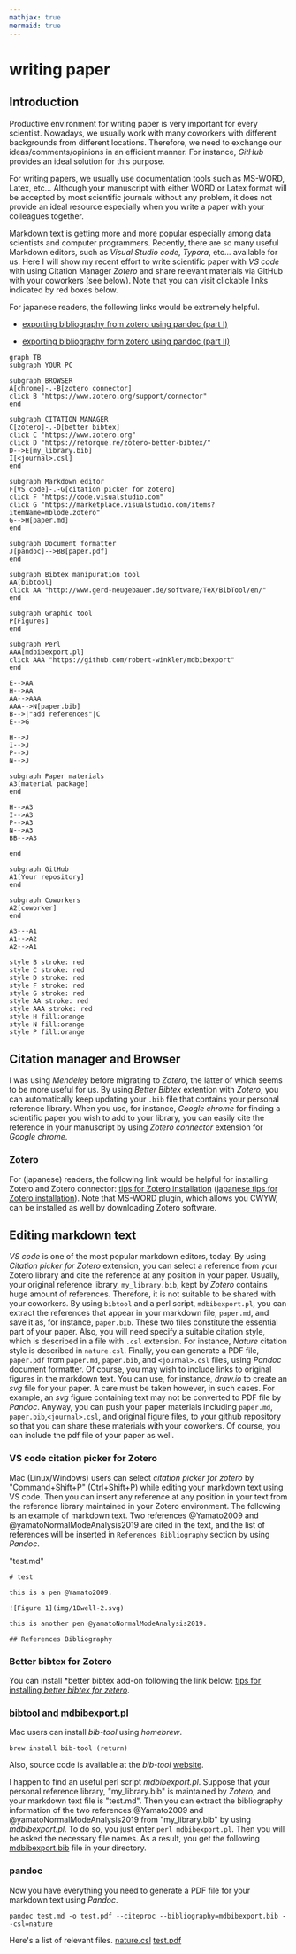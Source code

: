 ```yaml
---
mathjax: true
mermaid: true
---
```


# writing paper

## Introduction
Productive environment for writing paper is very important for every scientist. Nowadays, we usually work with many coworkers with different backgrounds from different locations. Therefore, we need to exchange our ideas/comments/opinions in an efficient manner. For instance, *GitHub* provides an ideal solution for this purpose. 

For writing papers, we usually use documentation tools such as MS-WORD, Latex, etc... Although your manuscript with either WORD or Latex format will be accepted by most scientific journals without any problem, it does not provide an ideal resource especially when you write a paper with your colleagues together. 

Markdown text is getting more and more popular especially among data scientists and computer programmers. Recently, there are so many useful Markdown editors, such as *Visual Studio code*, *Typora*, etc... available for us. Here I will show my recent effort to write scientific paper with *VS code* with using Citation Manager *Zotero* and share relevant materials via GitHub with your coworkers (see below). Note that you can visit clickable links indicated by red boxes below.

For japanese readers, the following links would be extremely helpful. 
- [exporting bibliography from zotero using pandoc (part I)](https://zenn.dev/sky_y/articles/pandoc-advent-2020-bib1)

- [exporting bibliography form zotero using pandoc (part II)](https://zenn.dev/sky_y/articles/pandoc-advent-2020-bib2)


```mermaid
graph TB
subgraph YOUR PC

subgraph BROWSER
A[chrome]-.-B[zotero connector]
click B "https://www.zotero.org/support/connector"
end

subgraph CITATION MANAGER
C[zotero]-.-D[better bibtex]
click C "https://www.zotero.org"
click D "https://retorque.re/zotero-better-bibtex/"
D-->E[my_library.bib]
I[<journal>.csl]
end

subgraph Markdown editor
F[VS code]-.-G[citation picker for zotero]
click F "https://code.visualstudio.com"
click G "https://marketplace.visualstudio.com/items?itemName=mblode.zotero"
G-->H[paper.md]
end

subgraph Document formatter
J[pandoc]-->BB[paper.pdf]
end

subgraph Bibtex manipuration tool
AA[bibtool]
click AA "http://www.gerd-neugebauer.de/software/TeX/BibTool/en/"
end

subgraph Graphic tool
P[Figures]
end

subgraph Perl
AAA[mdbibexport.pl]
click AAA "https://github.com/robert-winkler/mdbibexport"
end

E-->AA
H-->AA
AA-->AAA
AAA-->N[paper.bib]
B-->|"add references"|C
E-->G

H-->J
I-->J
P-->J
N-->J

subgraph Paper materials
A3[material package]
end

H-->A3
I-->A3
P-->A3
N-->A3
BB-->A3

end

subgraph GitHub
A1[Your repository]
end

subgraph Coworkers
A2[coworker]
end

A3---A1
A1-->A2
A2-->A1

style B stroke: red
style C stroke: red
style D stroke: red
style F stroke: red
style G stroke: red
style AA stroke: red
style AAA stroke: red
style H fill:orange
style N fill:orange
style P fill:orange
```
## Citation manager and Browser
I was using *Mendeley* before migrating to *Zotero*, the latter of which seems to be more useful for us. By using *Better Bibtex* extention with *Zotero*, you can automatically keep updating your `.bib` file that contains your personal reference library. When you use, for instance, *Google chrome* for finding a scientific paper you wish to add to your library, you can easily cite the reference in your manuscript by using *Zotero connector* extension for *Google chrome*. 

### Zotero
For (japanese) readers, the following link would be helpful for installing Zotero and Zotero connector: [tips for Zotero installation](https://guides.lib.fsu.edu/zotero/install/connector) ([japanese tips for Zotero installation](https://www.noguchilabo.com/zotero/#toc6)). Note that MS-WORD plugin, which allows you CWYW, can be installed as well by downloading Zotero software. 

## Editing markdown text
*VS code* is one of the most popular markdown editors, today. By using *Citation picker for Zotero* extension, you can select a reference from your Zotero library and cite the reference at any position in your paper. Usually, your original reference library, `my_library.bib`, kept by *Zotero* contains huge amount of references. Therefore, it is not suitable to be shared with your coworkers. By using `bibtool` and a perl script, `mdbibexport.pl`, you can extract the references that appear in your markdown file, `paper.md`, and save it as, for instance, `paper.bib`. These two files constitute the essential part of your paper. Also, you will need specify a suitable citation style, which is described in a file with `.csl` extension. For instance, *Nature* citation style is described in `nature.csl`. Finally, you can generate a PDF file, `paper.pdf` from `paper.md`, `paper.bib`, and `<journal>.csl` files, using *Pandoc* document formatter. Of course, you may wish to include links to original figures in the markdown text. You can use, for instance, *draw.io* to create an *svg* file for your paper. A care must be taken however, in such cases. For example, an *svg* figure containing text may not be converted to PDF file by *Pandoc*. Anyway, you can push your paper materials including `paper.md`, `paper.bib`,`<journal>.csl`, and original figure files, to your github repository so that you can share these materials with your coworkers. Of course, you can include the pdf file of your paper as well.

### VS code citation picker for Zotero
Mac (Linux/Windows) users can select *citation picker for zotero* by "Command+Shift+P" (Ctrl+Shift+P) while editing your markdown text using VS code. Then you can insert any reference at any position in your text from the reference library maintained in your Zotero environment. The following is an example of markdown text. Two references @Yamato2009 and @yamatoNormalModeAnalysis2019 are cited in the text, and the list of references will be inserted in `References Bibliography` section by using *Pandoc*. 

"test.md"
```
# test
  
this is a pen @Yamato2009.

![Figure 1](img/1Dwell-2.svg)

this is another pen @yamatoNormalModeAnalysis2019.

## References Bibliography

```

### Better bibtex for Zotero
You can install *better bibtex add-on following the link below:
[tips for installing *better bibtex for zetero*](https://library.unimelb.edu.au/recite/reference-management-software/latex-and-bibtex/zotero).

### bibtool and mdbibexport.pl
Mac users can install *bib-tool* using *homebrew*.

```
brew install bib-tool (return)
```
Also, source code is available at the *bib-tool* [website](http://www.gerd-neugebauer.de/software/TeX/BibTool/en/). 

I happen to find an useful perl script *mdbibexport.pl*. Suppose that your personal reference library, "my_library.bib" is maintained by *Zotero*, and your markdown text file is "test.md". Then you can extract the bibliography information of the two references @Yamato2009 and @yamatoNormalModeAnalysis2019 from "my_library.bib" by using *mdbibexport.pl*. To do so, you just enter `perl mdbibexport.pl`. Then you will be asked the necessary file names. As a result, you get the following [mdbibexport.bib](mdbibexport.bib) file in your directory.


### pandoc
Now you have everything you need to generate a PDF file for your markdown text using *Pandoc*. 

```
pandoc test.md -o test.pdf --citeproc --bibliography=mdbibexport.bib --csl=nature
```

Here's a list of relevant files.
[nature.csl](nature.csl)
[test.pdf](test.pdf)
